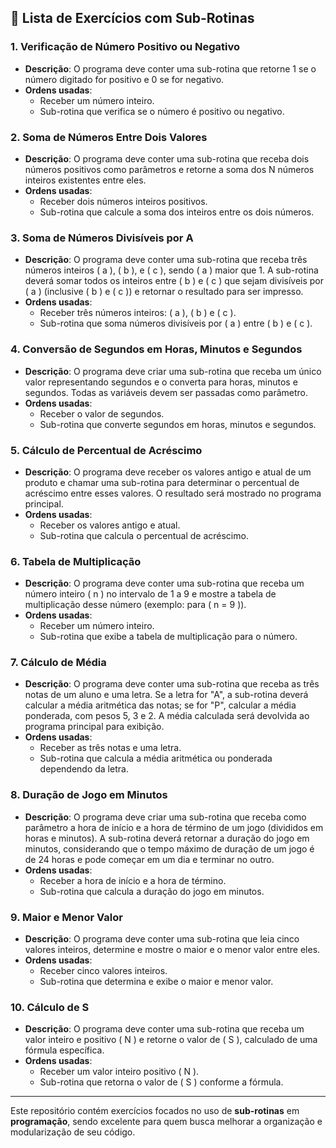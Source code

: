 
## **📝 Lista de Exercícios com Sub-Rotinas**

### **1. Verificação de Número Positivo ou Negativo**
- **Descrição**: O programa deve conter uma sub-rotina que retorne 1 se o número digitado for positivo e 0 se for negativo.
- **Ordens usadas**:
  - Receber um número inteiro.
  - Sub-rotina que verifica se o número é positivo ou negativo.

### **2. Soma de Números Entre Dois Valores**
- **Descrição**: O programa deve conter uma sub-rotina que receba dois números positivos como parâmetros e retorne a soma dos N números inteiros existentes entre eles.
- **Ordens usadas**:
  - Receber dois números inteiros positivos.
  - Sub-rotina que calcule a soma dos inteiros entre os dois números.

### **3. Soma de Números Divisíveis por A**
- **Descrição**: O programa deve conter uma sub-rotina que receba três números inteiros \( a \), \( b \), e \( c \), sendo \( a \) maior que 1. A sub-rotina deverá somar todos os inteiros entre \( b \) e \( c \) que sejam divisíveis por \( a \) (inclusive \( b \) e \( c \)) e retornar o resultado para ser impresso.
- **Ordens usadas**:
  - Receber três números inteiros: \( a \), \( b \) e \( c \).
  - Sub-rotina que soma números divisíveis por \( a \) entre \( b \) e \( c \).

### **4. Conversão de Segundos em Horas, Minutos e Segundos**
- **Descrição**: O programa deve criar uma sub-rotina que receba um único valor representando segundos e o converta para horas, minutos e segundos. Todas as variáveis devem ser passadas como parâmetro.
- **Ordens usadas**:
  - Receber o valor de segundos.
  - Sub-rotina que converte segundos em horas, minutos e segundos.

### **5. Cálculo de Percentual de Acréscimo**
- **Descrição**: O programa deve receber os valores antigo e atual de um produto e chamar uma sub-rotina para determinar o percentual de acréscimo entre esses valores. O resultado será mostrado no programa principal.
- **Ordens usadas**:
  - Receber os valores antigo e atual.
  - Sub-rotina que calcula o percentual de acréscimo.

### **6. Tabela de Multiplicação**
- **Descrição**: O programa deve conter uma sub-rotina que receba um número inteiro \( n \) no intervalo de 1 a 9 e mostre a tabela de multiplicação desse número (exemplo: para \( n = 9 \)).
- **Ordens usadas**:
  - Receber um número inteiro.
  - Sub-rotina que exibe a tabela de multiplicação para o número.

### **7. Cálculo de Média**
- **Descrição**: O programa deve conter uma sub-rotina que receba as três notas de um aluno e uma letra. Se a letra for "A", a sub-rotina deverá calcular a média aritmética das notas; se for "P", calcular a média ponderada, com pesos 5, 3 e 2. A média calculada será devolvida ao programa principal para exibição.
- **Ordens usadas**:
  - Receber as três notas e uma letra.
  - Sub-rotina que calcula a média aritmética ou ponderada dependendo da letra.

### **8. Duração de Jogo em Minutos**
- **Descrição**: O programa deve criar uma sub-rotina que receba como parâmetro a hora de início e a hora de término de um jogo (divididos em horas e minutos). A sub-rotina deverá retornar a duração do jogo em minutos, considerando que o tempo máximo de duração de um jogo é de 24 horas e pode começar em um dia e terminar no outro.
- **Ordens usadas**:
  - Receber a hora de início e a hora de término.
  - Sub-rotina que calcula a duração do jogo em minutos.

### **9. Maior e Menor Valor**
- **Descrição**: O programa deve conter uma sub-rotina que leia cinco valores inteiros, determine e mostre o maior e o menor valor entre eles.
- **Ordens usadas**:
  - Receber cinco valores inteiros.
  - Sub-rotina que determina e exibe o maior e menor valor.

### **10. Cálculo de S**
- **Descrição**: O programa deve conter uma sub-rotina que receba um valor inteiro e positivo \( N \) e retorne o valor de \( S \), calculado de uma fórmula específica.
- **Ordens usadas**:
  - Receber um valor inteiro positivo \( N \).
  - Sub-rotina que retorna o valor de \( S \) conforme a fórmula.

---

Este repositório contém exercícios focados no uso de **sub-rotinas** em **programação**, sendo excelente para quem busca melhorar a organização e modularização de seu código. 

